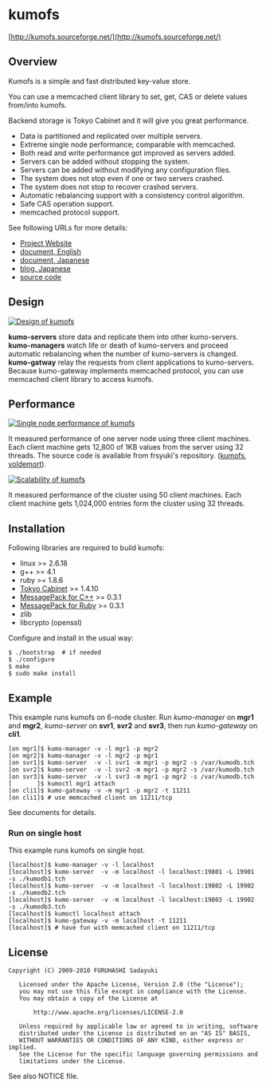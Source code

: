kumofs
======
[http://kumofs.sourceforge.net/](http://kumofs.sourceforge.net/)

## Overview

Kumofs is a simple and fast distributed key-value store.

You can use a memcached client library to set, get, CAS or delete values from/into kumofs.

Backend storage is Tokyo Cabinet and it will give you great performance.

  - Data is partitioned and replicated over multiple servers.
  - Extreme single node performance; comparable with memcached.
  - Both read and write performance got improved as servers added.
  - Servers can be added without stopping the system.
  - Servers can be added without modifying any configuration files.
  - The system does not stop even if one or two servers crashed.
  - The system does not stop to recover crashed servers.
  - Automatic rebalancing support with a consistency control algorithm.
  - Safe CAS operation support.
  - memcached protocol support.

See following URLs for more details:

  - [Project Website](http://kumofs.sourceforge.net/)
  - [document, English](http://github.com/etolabo/kumofs/blob/master/doc/doc.en.md)
  - [document, Japanese](http://github.com/etolabo/kumofs/blob/master/doc/doc.ja.md)
  - [blog, Japanese](http://d.hatena.ne.jp/viver/20100118/p1)
  - [source code](http://github.com/etolabo/kumofs/)


## Design

<a href="http://kumofs.sourceforge.net">![Design of kumofs](http://kumofs.sourceforge.net/index/design-large.png)</a>

**kumo-servers** store data and replicate them into other kumo-servers.  **kumo-managers** watch life or death of kumo-servers and proceed automatic rebalancing when the number of kumo-servers is changed.  **kumo-gatway** relay the requests from client applications to kumo-servers. Because kumo-gateway implements memcached protocol, you can use memcached client library to access kumofs.


## Performance

<a href="http://kumofs.sourceforge.net">![Single node performance of kumofs](http://kumofs.sourceforge.net/index/speedtest.png)</a>

It measured performance of one server node using three client machines. Each client machine gets 12,800 of 1KB values from the server using 32 threads. The source code is available from frsyuki's repository. ([kumofs](http://github.com/frsyuki/memstrike), [voldemort](http://github.com/frsyuki/memstrike-voldemort)).


<a href="http://kumofs.sourceforge.net">![Scalability of kumofs](http://kumofs.sourceforge.net/index/scalability.png)</a>

It measured performance of the cluster using 50 client machines. Each client machine gets 1,024,000 entries form the cluster using 32 threads.


## Installation

Following libraries are required to build kumofs:

  - linux >= 2.6.18
  - g++ >= 4.1
  - ruby >= 1.8.6
  - [Tokyo Cabinet](http://1978th.net/tokyocabinet/) >= 1.4.10
  - [MessagePack for C++](http://msgpack.sourceforge.jp/c:install) >= 0.3.1
  - [MessagePack for Ruby](http://msgpack.sourceforge.jp/ruby:install) >= 0.3.1
  - zlib
  - libcrypto (openssl)


Configure and install in the usual way:

    $ ./bootstrap  # if needed
    $ ./configure
    $ make
    $ sudo make install


## Example

This example runs kumofs on 6-node cluster. Run *kumo-manager* on **mgr1** and **mgr2**, *kumo-server* on **svr1**, **svr2** and **svr3**, then run *kumo-gateway* on **cli1**.

    [on mgr1]$ kumo-manager -v -l mgr1 -p mgr2
    [on mgr2]$ kumo-manager -v -l mgr2 -p mgr1
    [on svr1]$ kumo-server  -v -l svr1 -m mgr1 -p mgr2 -s /var/kumodb.tch
    [on svr2]$ kumo-server  -v -l svr2 -m mgr1 -p mgr2 -s /var/kumodb.tch
    [on svr3]$ kumo-server  -v -l svr3 -m mgr1 -p mgr2 -s /var/kumodb.tch
    [       ]$ kumoctl mgr1 attach
    [on cli1]$ kumo-gateway -v -m mgr1 -p mgr2 -t 11211
    [on cli1]$ # use memcached client on 11211/tcp

See documents for details.


### Run on single host

This example runs kumofs on single host.

    [localhost]$ kumo-manager -v -l localhost
    [localhost]$ kumo-server  -v -m localhost -l localhost:19801 -L 19901 -s ./kumodb1.tch
    [localhost]$ kumo-server  -v -m localhost -l localhost:19802 -L 19902 -s ./kumodb2.tch
    [localhost]$ kumo-server  -v -m localhost -l localhost:19803 -L 19902 -s ./kumodb3.tch
    [localhost]$ kumoctl localhost attach
    [localhost]$ kumo-gateway -v -m localhost -t 11211
    [localhost]$ # have fun with memcached client on 11211/tcp


## License

    Copyright (C) 2009-2010 FURUHASHI Sadayuki
    
       Licensed under the Apache License, Version 2.0 (the "License");
       you may not use this file except in compliance with the License.
       You may obtain a copy of the License at
    
           http://www.apache.org/licenses/LICENSE-2.0
    
       Unless required by applicable law or agreed to in writing, software
       distributed under the License is distributed on an "AS IS" BASIS,
       WITHOUT WARRANTIES OR CONDITIONS OF ANY KIND, either express or implied.
       See the License for the specific language governing permissions and
       limitations under the License.

See also NOTICE file.

